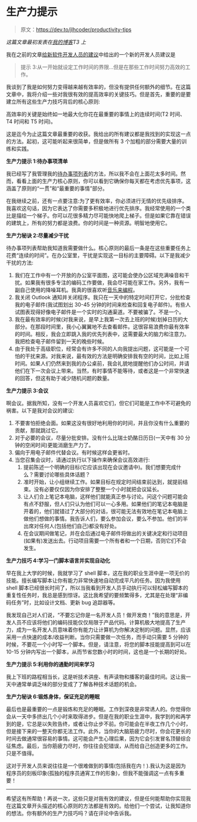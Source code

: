 # 生产力提示

> 原文：<https://dev.to/jlhcoder/productivity-tips>

*这篇文章最初发表在[我的博客](http://jlhood.com/productivity-tips/)T3 上*

我在之前的文章[给新软件开发人员的建议](https://dev.to/jlhcoder/tips-for-new-software-developers)中给出的一个新的开发人员建议是

> 提示 3:从一开始就设定工作时间的界限...但是在那些工作时间努力高效的工作。

我谈到了我是如何努力变得越来越有效率的，但没有提供任何额外的细节。在这篇文章中，我将介绍一些对我很有效的提高效率的关键技巧。但是首先，重要的是要建立所有这些生产力技巧背后的核心原则:

高效率的关键是始终如一地最大化你花在最重要的事情上的连续时间(T2 时间、T4 时间和 T5 时间)。

这是迄今为止这篇文章最重要的收获。我给出的所有建议都是我找到的实现这一点的方法。起初，这可能听起来很简单，但是做所有 3 个加粗的部分需要大量的训练和实践。

**生产力提示 1:待办事项清单**

我已经写了我管理我的[待办事项列表](https://dev.to/jlhcoder/the-power-of-the-todo-list)的方法，所以我不会在上面花太多时间。然而，看看上面的生产力核心原则，你可以看到它确保你每天都在考虑优先事项，这涵盖了原则的“一贯”和“最重要的事情”部分。

在我继续之前，还有一点要注意:为了更有效率，你必须进行无情的优先级排序。我喜欢这句话，因为它表达了你需要多积极地进行优先排序。我经常使用的一个类比是描绘一个梯子。你可以花很多精力尽可能快地爬上梯子。但是如果它靠在错误的建筑上，所有的努力都是浪费。你的时间是一种资源。明智地使用它。

**生产力秘诀 2:尽量减少干扰**

待办事项列表帮助我知道我需要做什么。核心原则的最后一条是在这些重要任务上花费“连续的时间”。在办公室里，干扰是实现这一目标的主要障碍。以下是我减少干扰的方法:

1.  我们在工作中有一个开放的办公室平面图，这可能会使办公区域充满噪音和干扰。如果我有很多专注的编码工作要做，我会尽可能在家工作。另外，我有一副自己使用的降噪耳机。我真的很喜欢听[音乐来编程](http://musicforprogramming.net/)。
2.  我关闭 Outlook 通知并关闭程序。我只在一天中的特定时间打开它，分批检查我的电子邮件(我试图划出 30-45 分钟的时间来检查和回复电子邮件)。有些人试图表现得好像电子邮件是一个实时的沟通渠道。不要被骗了。不是一个。
3.  我在最有效率的时候(对我来说，是早上我第一次去上班的时候)划掉日历的大部分。在那段时间里，我小心翼翼地不去查看邮件。这很容易浪费你最有效率的时间。相反，我会立即跳入我的优先列表中，这需要最大的脑力和注意力。我把检查电子邮件留到一天的晚些时候。
4.  由于我处于高级职位，经常会有许多不同的人向我提出问题，这可能是一个可怕的干扰来源。对我来说，最有效的方法是明确安排我有空的时间，比如上班时间。如果人们仍然来到我的办公桌前，我会礼貌地提醒他们办公时间，并请他们在下一次会议上带来。当然，有时事情不能等待，或者这是一个非常快速的回答，但这有助于减少随机问题的数量。

**生产力提示 3:会议**

啊会议。据我所知，没有一个开发人员喜欢它们，但它们可能是工作中不可避免的祸害。以下是我对会议的建议:

1.  不要害怕拒绝会面。如果这没有很好地利用你的时间，并且你没有什么重要的贡献，那就跳过它。
2.  对于必要的会议，尽量分批安排。没有什么比瑞士奶酪日历日(一天中有 30 分钟的空闲时间)更能消磨生产力了。
3.  偏向于用电子邮件代替会议。有时候这样会更省时。
4.  当您召集会议时，请通过执行以下操作来确保会议高效进行:
    1.  提前陈述一个明确的目标(它应该出现在会议邀请中)。我们想要完成什么？需要讨论哪些具体话题？
    2.  准时开始，让小组继续工作。如果目标在规定时间结束前达到，就提前结束。没有必要仅仅因为你安排了整整一个小时就把会议延长。
    3.  让人们合上笔记本电脑，这样他们就能真正参与讨论。问这个问题可能会有点不舒服，但人们只认为他们可以一心多用。如果他们的笔记本电脑是开着的，他们就错过了大部分的对话，很可能无法有效地在笔记本电脑上做他们想做的事情。我告诉人们，要么参加会议，要么不参加。他们的半出席对任何人(包括他们自己)都没有好处。
    4.  在会议期间做笔记，并在会后通过电子邮件将做出的关键决定和行动项目(如果有)发送出去。行动项目需要一个所有者和一个日期，否则它们不会发生。

**生产力技巧 4:学习一门脚本语言并实现自动化**

早在我上大学的时候，我就学习了 shell 脚本，这在我的职业生涯中是一项无价的技能。擅长编写脚本让你有能力非常快速地自动完成平凡的任务。因为我使用 shell 脚本已经很长时间了，所以当我看到开发人员手动执行可以轻松编写脚本的重复性任务时，我总是感到惊讶。这比我希望的要频繁得多，尤其是在处理“非编码任务”时，比如设计文档、更新 bug 追踪器等。

我发现自己对人们说，“不要忘记你是一名开发人员！做开发商！”我的意思是，开发人员不应该将他们的编码技能仅仅局限于产品代码。计算机极大地提高了生产力，成为一名开发人员意味着你有能力让计算机为你解决定制的问题。显然，应该采用一点快速的成本/收益判断。当你只需要做一次任务，而手动只需要 5 分钟的时候，不要花一个小时写一个脚本。但是，请注意，将您的脚本技能提高到可以在 10-15 分钟内写出一个脚本，从而节省您数小时的时间，这也是一个长期的好处。

**生产力提示 5:利用你的通勤时间来学习**

我上下班的路程相当长，这是听技术讲座、有声读物和播客的最佳时间。这让我一天中通常单调乏味的部分变成了了解各种技术话题的机会。

**生产力秘诀 6:锻炼身体，保证充足的睡眠**

最后也是最重要的一点是锻炼和充足的睡眠。工作到深夜是非常诱人的。你觉得你会从一天中多挤出几个小时来取得进步。但是在我的职业生涯中，我学到的和再学到的是，它总是以失败告终，或者让你止步不前。你可能会在半夜工作几个小时，但是接下来的一整天你都无法工作。此外，当你的大脑筋疲力尽时，你会花更长的时间去做通常很容易的事情。这可能会产生心理后果，因为它会引发冒名顶替综合征焦虑。最后，当你筋疲力尽时，你往往会犯错误，从而给自己创造更多的工作。只是不值得。

这对于开发人员来说往往是一个很难做到的事情(包括我在内！).我认为这是因为程序员的刻板印象(孤独的程序员通宵工作的形象)，但我不能强调这一点有多重要！

* * *

希望这有所帮助！再说一次，这些只是对我有效的建议，但是任何能帮助你实现我在这篇文章开头描述的核心原则的方法都是有效的。给他们一个尝试，让我知道你的想法。你有额外的生产力技巧吗？请在评论中告诉我。